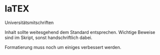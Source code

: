 # laTEX
Universitätsmitschriften


Inhalt sollte weitesgehend dem Standard entsprechen.
Wichtige Beweise sind im Skript, sonst handschriftlich dabei.

Formatierung muss noch um einiges verbessert werden.
